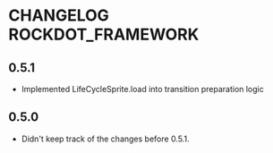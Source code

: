 # CHANGELOG ROCKDOT_FRAMEWORK

## 0.5.1

- Implemented LifeCycleSprite.load into transition preparation logic

## 0.5.0

- Didn't keep track of the changes before 0.5.1.
